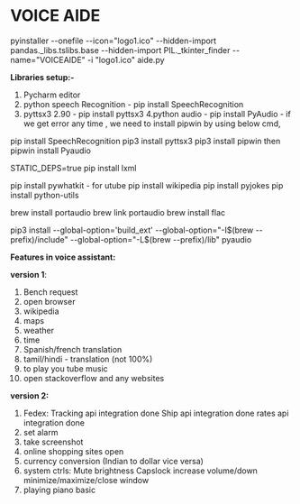 # VOICE AIDE


pyinstaller --onefile --icon="logo1.ico" --hidden-import pandas._libs.tslibs.base --hidden-import PIL._tkinter_finder --name="VOICEAIDE" -i "logo1.ico" aide.py

**Libraries setup:-**
1. Pycharm editor
2. python speech Recognition - pip install SpeechRecognition
3. pyttsx3 2.90 - pip install pyttsx3
4.python audio - pip install PyAudio - if we get error any time , we need to install pipwin by using below cmd,

pip install SpeechRecognition
pip3 install pyttsx3
pip3 install pipwin
then pipwin install Pyaudio

STATIC_DEPS=true pip install lxml

pip install pywhatkit - for utube
pip install wikipedia
pip install pyjokes
pip install python-utils

brew install portaudio
brew link portaudio	
brew install flac

pip3 install --global-option='build_ext' --global-option="-I$(brew --prefix)/include" --global-option="-L$(brew --prefix)/lib" pyaudio


**Features in voice assistant:**

**version 1**:
1. Bench request
2. open browser
3. wikipedia
4. maps
5. weather
6. time
7. Spanish/french translation
8. tamil/hindi - translation (not 100%)
9. to play you tube music
10. open stackoverflow and any websites 

**version 2:**
1. Fedex:
	Tracking api integration done
	Ship api integration done
	rates api integration done
2. set alarm 
3. take screenshot
4. online shopping sites open
5. currency conversion (Indian to dollar vice versa)
7. system ctrls:
	Mute
	brightness
	Capslock
	increase volume/down
	minimize/maximize/close window
8. playing piano basic

